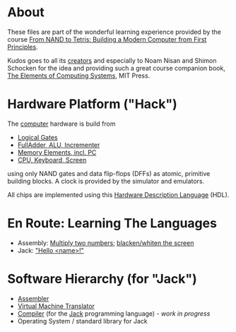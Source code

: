 # About

These files are part of the wonderful learning experience provided by the course [From NAND to Tetris: Building a Modern Computer from First Principles](http://www.nand2tetris.org/).

Kudos goes to all its [creators](http://www.nand2tetris.org/team.php) and especially to Noam Nisan and Shimon Schocken for the idea and providing such a great course companion book, [The Elements of Computing Systems](https://www.amazon.com/Elements-Computing-Systems-Building-Principles/dp/0262640686/ref=ed_oe_p), MIT Press.

# Hardware Platform ("Hack")

The [computer](https://github.com/sevenlist/nand2tetris/blob/master/projects/05/Computer.hdl) hardware is build from
* [Logical Gates](https://github.com/sevenlist/nand2tetris/tree/master/projects/01)
* [FullAdder, ALU, Incrementer](https://github.com/sevenlist/nand2tetris/tree/master/projects/02)
* [Memory Elements, incl. PC](https://github.com/sevenlist/nand2tetris/tree/master/projects/03)
* [CPU, Keyboard, Screen](https://github.com/sevenlist/nand2tetris/tree/master/projects/05)

using only NAND gates and data flip-flops (DFFs) as atomic, primitive building blocks. A clock is provided by the simulator and emulators.

All chips are implemented using this [Hardware Description Language](http://www.nand2tetris.org/chapters/appendix%20A.pdf) (HDL).

# En Route: Learning The Languages

* Assembly: [Multiply two numbers](https://github.com/sevenlist/nand2tetris/blob/master/projects/04/mult/mult.asm); [blacken/whiten the screen](https://github.com/sevenlist/nand2tetris/blob/master/projects/04/fill/Fill.asm)
* Jack: ["Hello \<name\>!"](https://github.com/sevenlist/nand2tetris/tree/master/projects/09/greetme)

# Software Hierarchy (for "Jack")

* [Assembler](https://github.com/sevenlist/nand2tetris/tree/master/projects/06/assembler)
* [Virtual Machine Translator](https://github.com/sevenlist/nand2tetris/tree/master/projects/08/vmtranslator)
* [Compiler](https://github.com/sevenlist/nand2tetris/tree/master/projects/11/compiler) (for the [Jack](http://www.nand2tetris.org/lectures/PDF/lecture%2009%20high%20level%20language.pdf) programming language) - _work in progress_
* Operating System / standard library for Jack